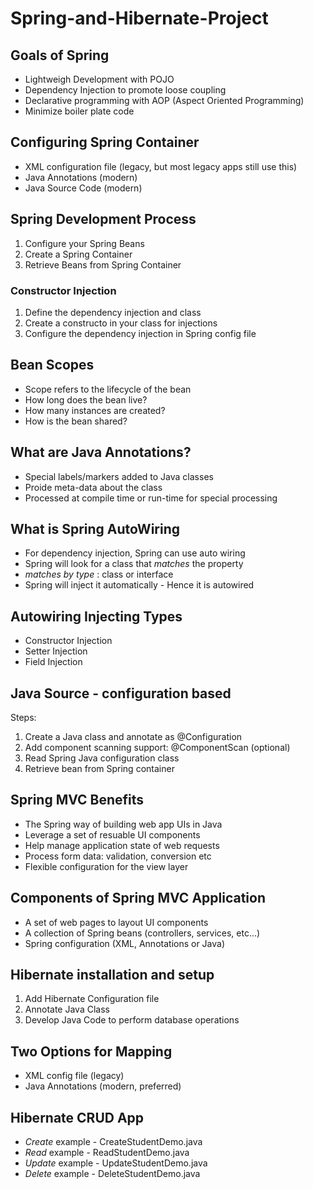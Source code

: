 # Spring-and-Hibernate-Project

## Goals of Spring
* Lightweigh Development with POJO
* Dependency Injection to promote loose coupling
* Declarative programming with AOP (Aspect Oriented Programming)
* Minimize boiler plate code

## Configuring Spring Container
* XML configuration file (legacy, but most legacy apps still use this)
* Java Annotations (modern)
* Java Source Code (modern)

## Spring Development Process
1. Configure your Spring Beans
2. Create a Spring Container
3. Retrieve Beans from Spring Container

### Constructor Injection
1. Define the dependency injection and class
2. Create a constructo in your class for injections
3. Configure the dependency injection in Spring config file

## Bean Scopes
* Scope refers to the lifecycle of the bean
* How long does the bean live?
* How many instances are created?
* How is the bean shared?

## What are Java Annotations?
* Special labels/markers added to Java classes
* Proide meta-data about the class
* Processed at compile time or run-time for special processing

## What is Spring AutoWiring
* For dependency injection, Spring can use auto wiring
* Spring will look for a class that _matches_ the property
* _matches by type_ : class or interface
* Spring will inject it automatically - Hence it is autowired


## Autowiring Injecting Types
* Constructor Injection
* Setter Injection
* Field Injection

## Java Source - configuration based
Steps:
1. Create a Java class and annotate as @Configuration
2. Add component scanning support: @ComponentScan (optional)
3. Read Spring Java configuration class
4. Retrieve bean from Spring container

## Spring MVC Benefits
* The Spring way of building web app UIs in Java
* Leverage a set of resuable UI components
* Help manage application state of web requests
* Process form data: validation, conversion etc
* Flexible configuration for the view layer

## Components of Spring MVC Application
* A set of web pages to layout UI components
* A collection of Spring beans (controllers, services, etc...)
* Spring configuration (XML, Annotations or Java)

## Hibernate installation and setup
1. Add Hibernate Configuration file
2. Annotate Java Class
3. Develop Java Code to perform database operations

## Two Options for Mapping
* XML config file (legacy)
* Java Annotations (modern, preferred)

## Hibernate CRUD App
* _Create_ example - CreateStudentDemo.java
* _Read_ example - ReadStudentDemo.java
* _Update_ example - UpdateStudentDemo.java
* _Delete_ example - DeleteStudentDemo.java
